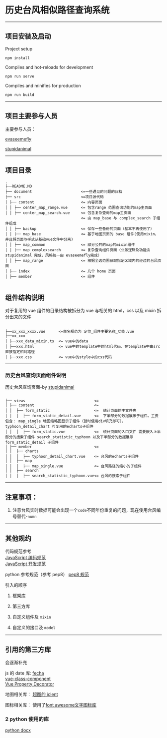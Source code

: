 # 历史台风相似路径查询系统

---
## 项目安装及启动
Project setup

```
npm install
```

Compiles and hot-reloads for development

```
npm run serve
```

Compiles and minifies for production

```
npm run build
```

---

## 项目主要参与人员

主要参与人员：

[evaseemefly](https://github.com/evaseemefly)

[stupidanimal](https://github.com/stupidanimal)

---

## 项目目录

<pre><code>.
├──README.MD  
├── document                      <=一些遇见的问题的归档 
├── src                           <=项目源代码  
│ ├── content                     <= 内容页面  
│ │ ├── center_map_range.vue      <= 包含range 范围查询功能的map主页面
│ │ ├── center_map_search.vue     <= 包含复杂查询的map主页面
                                  <= 由 map_base 与 complex_search 子组件组成
│ │ ├── backup                    <= 保存一些备份的页面（基本不再使用了）
│ │ ├── map_base                  <= 基于地图页面的 base 组件(使用mixin，并且将页面与样式从基础vue文件中分离)
│ │ ├── map_common                <= 部分公共的map的mixin组件
│ │ ├── map_complexsearch         <= 复杂查询组件页面（业务逻辑及功能由 stupidanimal 完成，风格统一由 evaseemefly完成）
│ │ ├── map_range                 <= 根据全选范围获取指定区域内的经过的台风页面
│ ├── index                       <= 几个 home 页面  
│ ├── member                      <= 组件

</code></pre>

</details>

## 组件结构说明

对于复用的 vue 组件的目录结构被拆分为 vue 与相关的 html，css 以及 mixin 拆分出来的文件

<pre><code>
├──xx_xxx_xxxx.vue      <=命名规范为 定位_组件主要名称_功能.vue  
├──xx_xxx
│ ├──xxx_data_mixin.ts  <= vue中的data
│ ├──xxx.html           <= vue中的template中的html代码，在template中由src直接指定相对路径
│ ├──xxx.css            <= vue中的style中的css代码
</code></pre>

---
### 历史台风查询页面组件说明  
历史台风查询页面-by [stupidanimal](https://github.com/stupidanimal)

<pre><code>
├── views                               <=
│ ├── content                           <= 
│ │  ├── form_static                    <=  统计页面的主文件夹
│ │  │  ├── form_static_detail.vue      <=  下半部分的数据展示子组件。主要包含： map_single 地图缩略图显示子组件（暂时使用div填充即可）， typhoon_detail_chart 可复用的echarts子组件
│ │  │  ├── form_static.vue             <=  统计页面的入口文件 需要嵌入上半部分的搜索子组件 search_statistic_typhoon 以及下半部分的数据展示 form_static_detail 子组件
│ ├── member                            <= 
│ │  ├── charts
│ │  │  ├── typhoon_detail_chart.vue    <= 台风的echarts子组件
│ │  ├── map
│ │  │  ├── map_single.vue              <= 台风路径的缩小的子组件
│ │  ├── search
│ │  │  ├── search_statistic_typhoon.vue<= 台风的搜索子组件
</code></pre>

---

## 注意事项：

1. 注意台风实时数据可能会出现一个`code`不同年份重复的问题，现在使用台风编号替代-`numn`

---

## 其他规约

代码规范参考  
[JavaScript 编码规范](https://github.com/fex-team/styleguide/blob/master/javascript.md)  
[JavaScript 开发规范](https://juejin.im/entry/599d433cf265da24797b5c66)

python 参考规范（参考 pep8）
[pep8 规范](https://zh-google-styleguide.readthedocs.io/en/latest/google-python-styleguide/)

引入的顺序

1. 框架库
2. 第三方库

3. 自定义组件及 `mixin`
4. 自定义的接口及 `model`

---

## 引用的第三方库

会逐渐补充

js 的 date 库:
[fecha](https://github.com/taylorhakes/fecha)  
[vue-class-component](https://github.com/vuejs/vue-class-component)  
[Vue Property Decorator](https://github.com/kaorun343/vue-property-decorator)

地图相关库：
[超图的 iclent](http://iclient.supermap.io/)

图标相关库：
使用了[font awesome文字图标库](http://fontawesome.dashgame.com/)

### 2 python 使用的库

[python docx](https://python-docx.readthedocs.io/en/latest/)
